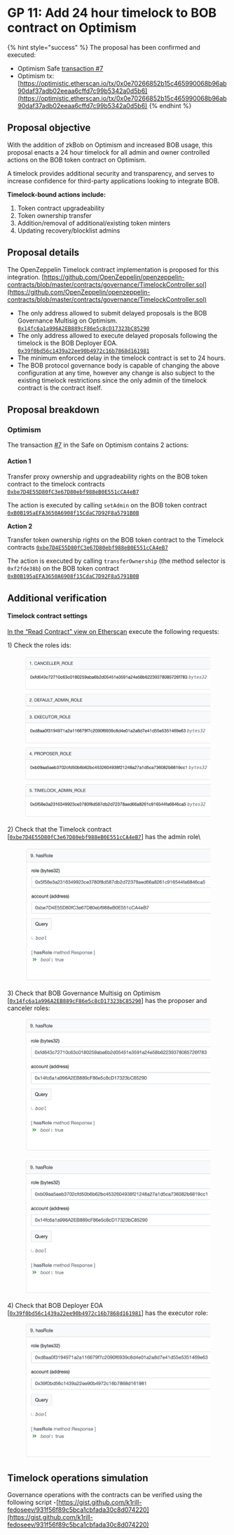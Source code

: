 # GP 11: Add 24 hour timelock to BOB contract on Optimism



{% hint style="success" %}
The proposal has been confirmed and executed:&#x20;

* Optimism Safe [transaction #7](https://app.safe.global/transactions/tx?safe=oeth:0x14fc6a1a996A2EB889cF86e5c8cD17323bC85290\&id=multisig\_0x14fc6a1a996A2EB889cF86e5c8cD17323bC85290\_0x514c2209a47ae17363988088d5fd9c8f8d4f43e4bf44429060254ed050ec6451)
* Optimism tx: [https://optimistic.etherscan.io/tx/0x0e70266852b15c465990068b96ab90daf37adb02eeaa6cffd7c99b5342a0d5b6](https://optimistic.etherscan.io/tx/0x0e70266852b15c465990068b96ab90daf37adb02eeaa6cffd7c99b5342a0d5b6)
{% endhint %}

## Proposal objective

With the addition of zkBob on Optimism and increased BOB usage, this proposal enacts a 24 hour timelock for all admin and owner controlled actions on the BOB token contract on Optimism.&#x20;

A timelock provides additional security and transparency, and serves to increase confidence for third-party applications looking to integrate BOB.

**Timelock-bound actions include:**

1. Token contract upgradeability
2. Token ownership transfer
3. Addition/removal of additional/existing token minters
4. Updating recovery/blocklist admins

## Proposal details

The OpenZeppelin Timelock contract implementation is proposed for this integration. [https://github.com/OpenZeppelin/openzeppelin-contracts/blob/master/contracts/governance/TimelockController.sol](https://github.com/OpenZeppelin/openzeppelin-contracts/blob/master/contracts/governance/TimelockController.sol)

* The only address allowed to submit delayed proposals is the BOB Governance Multisig on Optimism. [`0x14fc6a1a996A2EB889cF86e5c8cD17323bC85290`](https://optimistic.etherscan.io/address/0x14fc6a1a996A2EB889cF86e5c8cD17323bC85290)
* The only address allowed to execute delayed proposals following the timelock is the BOB Deployer EOA. [`0x39f0bd56c1439a22ee90b4972c16b7868d161981`](https://optimistic.etherscan.io/address/0x39f0bd56c1439a22ee90b4972c16b7868d161981)
* The minimum enforced delay in the timelock contract is set to 24 hours.
* The BOB protocol governance body is capable of changing the above configuration at any time, however any change is also subject to the existing timelock restrictions since the only admin of the timelock contract is the contract itself.

## Proposal breakdown

### Optimism

The transaction [#7](https://app.safe.global/transactions/tx?safe=oeth:0x14fc6a1a996A2EB889cF86e5c8cD17323bC85290\&id=multisig\_0x14fc6a1a996A2EB889cF86e5c8cD17323bC85290\_0x514c2209a47ae17363988088d5fd9c8f8d4f43e4bf44429060254ed050ec6451) in the Safe on Optimism contains 2 actions:

#### **Action 1**

Transfer proxy ownership and upgradeability rights on the BOB token contract to the timelock contracts [`0xbe7D4E55D80fC3e67D80ebf988eB0E551cCA4eB7`](https://optimistic.etherscan.io/address/0xbe7D4E55D80fC3e67D80ebf988eB0E551cCA4eB7)

The action is executed by calling `setAdmin` on the BOB token contract [`0xB0B195aEFA3650A6908f15CdaC7D92F8a5791B0B`](https://optimistic.etherscan.io/address/0xb0b195aefa3650a6908f15cdac7d92f8a5791b0b)

**Action 2**

Transfer token ownership rights on the BOB token contract to the Timelock contracts [`0xbe7D4E55D80fC3e67D80ebf988eB0E551cCA4eB7`](https://optimistic.etherscan.io/address/0xbe7D4E55D80fC3e67D80ebf988eB0E551cCA4eB7)

The action is executed by calling `transferOwnership` (the method selector is `0xf2fde38b`) on the BOB token contract [`0xB0B195aEFA3650A6908f15CdaC7D92F8a5791B0B`](https://optimistic.etherscan.io/address/0xb0b195aefa3650a6908f15cdac7d92f8a5791b0b)

## Additional verification

#### Timelock contract settings

[In the “Read Contract” view on Etherscan](https://optimistic.etherscan.io/address/0xbe7D4E55D80fC3e67D80ebf988eB0E551cCA4eB7#readContract) execute the following requests:

1\) Check the roles ids: &#x20;

<figure><img src="../../../.gitbook/assets/GP11-1.png" alt=""><figcaption></figcaption></figure>

2\) Check that the Timelock contract \[[`0xbe7D4E55D80fC3e67D80ebf988eB0E551cCA4eB7`](https://optimistic.etherscan.io/address/0xbe7D4E55D80fC3e67D80ebf988eB0E551cCA4eB7)] has the admin role\


<figure><img src="../../../.gitbook/assets/GP11-2.png" alt=""><figcaption></figcaption></figure>

3\) Check that BOB Governance Multisig on Optimism \[[`0x14fc6a1a996A2EB889cF86e5c8cD17323bC85290`](https://optimistic.etherscan.io/address/0x14fc6a1a996A2EB889cF86e5c8cD17323bC85290)]  has the proposer and canceler roles:

<figure><img src="../../../.gitbook/assets/GP11-3a.png" alt=""><figcaption></figcaption></figure>

<figure><img src="../../../.gitbook/assets/GP11-3b.png" alt=""><figcaption></figcaption></figure>

4\) Check that BOB Deployer EOA \[[`0x39f0bd56c1439a22ee90b4972c16b7868d161981`](https://optimistic.etherscan.io/address/0x39f0bd56c1439a22ee90b4972c16b7868d161981)] has the executor role:

<figure><img src="../../../.gitbook/assets/GP11-4.png" alt=""><figcaption></figcaption></figure>

## Timelock operations simulation

Governance operations with the contracts can be verified using the following script -[https://gist.github.com/k1rill-fedoseev/931f56f89c5bca1cbfada30c8d074220](https://gist.github.com/k1rill-fedoseev/931f56f89c5bca1cbfada30c8d074220)



&#x20;&#x20;
